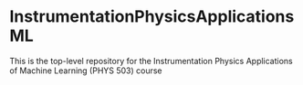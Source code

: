 # InstrumentationPhysicsApplicationsML
This is the top-level repository for the Instrumentation Physics Applications of Machine Learning (PHYS 503) course
